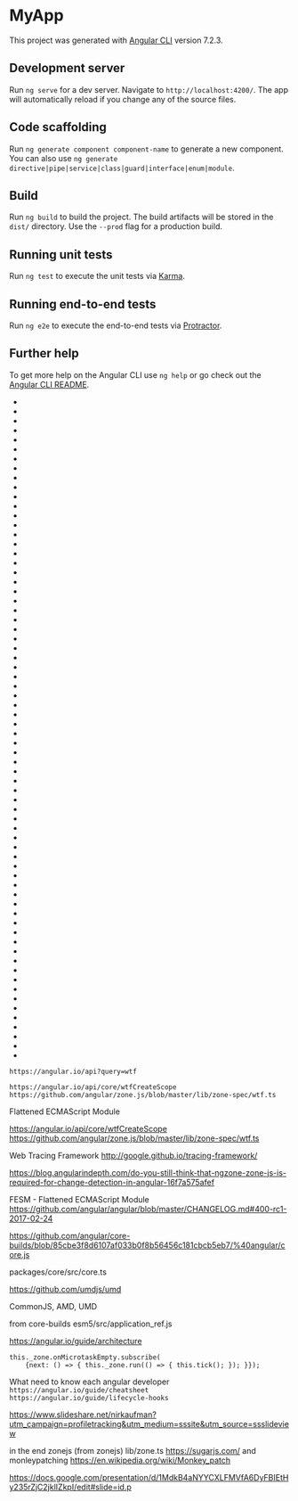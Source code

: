 # MyApp

This project was generated with [Angular CLI](https://github.com/angular/angular-cli) version 7.2.3.

## Development server

Run `ng serve` for a dev server. Navigate to `http://localhost:4200/`. The app will automatically reload if you change any of the source files.

## Code scaffolding

Run `ng generate component component-name` to generate a new component. You can also use `ng generate directive|pipe|service|class|guard|interface|enum|module`.

## Build

Run `ng build` to build the project. The build artifacts will be stored in the `dist/` directory. Use the `--prod` flag for a production build.

## Running unit tests

Run `ng test` to execute the unit tests via [Karma](https://karma-runner.github.io).

## Running end-to-end tests

Run `ng e2e` to execute the end-to-end tests via [Protractor](http://www.protractortest.org/).

## Further help

To get more help on the Angular CLI use `ng help` or go check out the [Angular CLI README](https://github.com/angular/angular-cli/blob/master/README.md).



 - 
 - 
 - 
 - 
 - 
 - 
 - 
 - 
 - 
 - 
 - 
 - 
 - 
 - 
 - 
 - 
 - 
 - 
 - 
 - 
 - 
 - 
 - 
 - 
 - 
 - 
 - 
 - 
 - 
 - 
 - 
 - 
 - 
 - 
 - 


 - 
 - 
 - 
 - 
 - 
 - 
 - 
 - 
 - 
 - 
 - 
 - 
 - 
 - 
 - 
 - 
 - 
 - 
 - 
 - 
 - 
 - 
 - 
 - 
 - 
 - 
 - 
 - 
 - 
 - 
 - 
 - 
 - 
 - 
 - 


`https://angular.io/api?query=wtf`

```
https://angular.io/api/core/wtfCreateScope
https://github.com/angular/zone.js/blob/master/lib/zone-spec/wtf.ts
```

Flattened ECMAScript Module

https://angular.io/api/core/wtfCreateScope
https://github.com/angular/zone.js/blob/master/lib/zone-spec/wtf.ts

Web Tracing Framework
http://google.github.io/tracing-framework/

https://blog.angularindepth.com/do-you-still-think-that-ngzone-zone-js-is-required-for-change-detection-in-angular-16f7a575afef


FESM - Flattened ECMAScript Module
https://github.com/angular/angular/blob/master/CHANGELOG.md#400-rc1-2017-02-24

https://github.com/angular/core-builds/blob/85cbe3f8d6107af033b0f8b56456c181cbcb5eb7/%40angular/core.js

packages/core/src/core.ts

https://github.com/umdjs/umd

CommonJS, AMD, UMD

from core-builds
esm5/src/application_ref.js

https://angular.io/guide/architecture

    this._zone.onMicrotaskEmpty.subscribe(
        {next: () => { this._zone.run(() => { this.tick(); }); }});


What need to know each angular developer
`https://angular.io/guide/cheatsheet`
`https://angular.io/guide/lifecycle-hooks`


https://www.slideshare.net/nirkaufman?utm_campaign=profiletracking&utm_medium=sssite&utm_source=ssslideview

in the end
zonejs (from zonejs)
lib/zone.ts
https://sugarjs.com/ and monleypatching
https://en.wikipedia.org/wiki/Monkey_patch

https://docs.google.com/presentation/d/1MdkB4aNYYCXLFMVfA6DyFBIEtHy235rZjC2jklIZkpI/edit#slide=id.p
